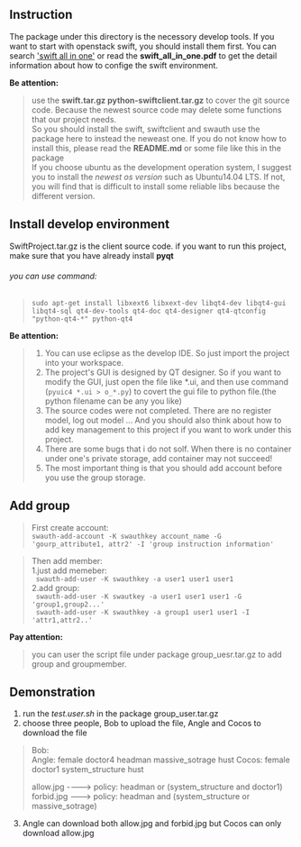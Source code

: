 Instruction
-----------
The package under this directory is the necessory develop tools. If you want to start with openstack swift, you should install them first. You can search ['swift all in one'](http://docs.openstack.org/developer/swift/development_saio.html) or read the **swift_all_in_one.pdf** to get the detail information about how to confige the swift environment.<br>

**Be attention:**<br>
> use the **swift.tar.gz python-swiftclient.tar.gz** to cover the git source code. Because the newest source code may delete some functions that our project needs.<br>
> So you should install the swift, swiftclient and swauth use the package here to instead the neweast one. If you do not know how to install this, please read the **README.md** or some file like this in the package<br>
> If you choose ubuntu as the development operation system, I suggest you to install the *newest os version* such as Ubuntu14.04 LTS. If not, you will find that is difficult to install some reliable libs because the different version.


Install develop environment
---------------------------
SwiftProject.tar.gz is the client source code. if you want to run this project, make sure that you have already install **pyqt**<br>
###### you can use command: <br>
> `sudo apt-get install libxext6 libxext-dev libqt4-dev libqt4-gui libqt4-sql qt4-dev-tools qt4-doc qt4-designer qt4-qtconfig "python-qt4-*" python-qt4`

**Be attention:**<br>
> 1. You can use eclipse as the develop IDE. So just import the project into your workspace.<br>
> 2. The project's GUI is designed by QT designer. So if you want to modify the GUI, just open the file like \*.ui, and then use command (`pyuic4 *.ui > o_*.py`) to covert the gui file to python file.(the python filename can be any you like)<br>
> 3. The source codes were not completed. There are no register model, log out model ... And you should also think about how to add key management to this project if you want to work under this project.<br>
> 4. There are some bugs that i do not solf. When there is no container under one's private storage, add container may not succeed!<br>
> 5. The most important thing is that you should add account before you use the group storage.<br>
  
Add group
---------
> First create account:<br>
    `swauth-add-account -K swauthkey account_name -G 'gourp_attribute1, attr2' -I 'group instruction information'`

> Then add member:<br>
> 1.just add memeber: <br>
        ` swauth-add-user -K swauthkey -a user1 user1 user1`<br>
> 2.add group: <br>
        ` swauth-add-user -K swautkey -a user1 user1 user1 -G 'group1,group2...'`<br>
        ` swauth-add-user -K swauthkey -a group1 user1 user1 -I 'attr1,attr2..'`

**Pay attention:**<br>
> you can user the script file under package group_uesr.tar.gz to add group and groupmember.

Demonstration
-------------
1. run the *test.user.sh* in the package group_user.tar.gz<br>
2. choose three people, Bob to upload the file, Angle and Cocos to download the file<br>
> Bob:    
> Angle:  female doctor4 headman massive_sotrage hust
> Cocos:  female doctor1 system_structure hust
>
> allow.jpg ----> policy: headman or (system_structure and doctor1)
> forbid.jpg ---> policy: headman and (system_structure or massive_sotrage)

3. Angle can download both allow.jpg and forbid.jpg but Cocos can only download allow.jpg
